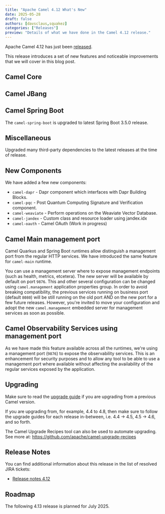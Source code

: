```yaml
---
title: "Apache Camel 4.12 What's New"
date: 2025-05-28
draft: false
authors: [davsclaus,squakez]
categories: ["Releases"]
preview: "Details of what we have done in the Camel 4.12 release."
---
```


Apache Camel 4.12 has just been [released](/blog/2025/05/RELEASE-4.12.0/).

This release introduces a set of new features and noticeable improvements that we will cover in this blog post.

## Camel Core

## Camel JBang

## Camel Spring Boot

The `camel-spring-boot` is upgraded to latest Spring Boot 3.5.0 release.

## Miscellaneous

Upgraded many third-party dependencies to the latest releases at the time of release.

## New Components

We have added a few new components:

- `camel-dapr` - Dapr component which interfaces with Dapr Building Blocks.
- `camel-pqc` - Post Quantum Computing Signature and Verification component.
- `camel-weaviate` - Perform operations on the Weaviate Vector Database.
- `camel-jandex` - Custom class and resource loader using jandex.idx
- `camel-oauth` - Camel OAuth (Work in progress)

## Camel Main management port

Camel Quarkus and Spring Boot runtimes allow distinguish a management port from the regular HTTP services. We have introduced the same feature for `camel-main` runtime.

You can use a management server where to expose management endpoints (such as health, metrics, etcetera). The new server will be available by default on port `9876`. This and other several configuration can be changed using `camel.management` application properties group. In order to avoid breaking compatibility, the previous services running on business port (default `8080`) will be still running on the old port AND on the new port for a few future releases. However, you're invited to move your configuration and adopt the new `camel.management` embedded server for management services as soon as possible.

## Camel Observability Services using management port

As we have made this feature available across all the runtimes, we're using a management port (`9876`) to expose the observability services. This is an enhancement for security purposes and to allow any tool to be able to use a management port where available without affecting the availability of the regular services exposed by the application.

## Upgrading

Make sure to read the [upgrade guide](/manual/camel-4x-upgrade-guide-4_12.html) if you are upgrading from a previous Camel version.

If you are upgrading from, for example, 4.4 to 4.8, then make sure to follow the upgrade guides for each release in-between, i.e.
4.4 -> 4.5, 4.5 -> 4.6, and so forth.

The Camel Upgrade Recipes tool can also be used to automate upgrading.
See more at: https://github.com/apache/camel-upgrade-recipes

## Release Notes

You can find additional information about this release in the list of resolved JIRA tickets:

- [Release notes 4.12](/releases/release-4.12.0/)

## Roadmap

The following 4.13 release is planned for July 2025.

